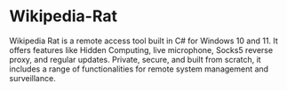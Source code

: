 # Wikipedia-Rat
Wikipedia Rat is a remote access tool built in C# for Windows 10 and 11. It offers features like Hidden Computing, live microphone, Socks5 reverse proxy, and regular updates. Private, secure, and built from scratch, it includes a range of functionalities for remote system management and surveillance.
